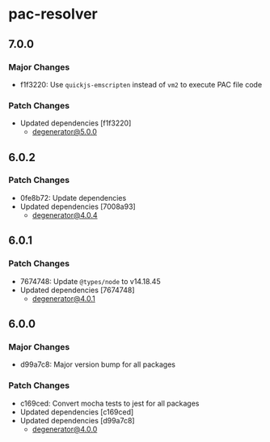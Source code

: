 # pac-resolver

## 7.0.0

### Major Changes

- f1f3220: Use `quickjs-emscripten` instead of `vm2` to execute PAC file code

### Patch Changes

- Updated dependencies [f1f3220]
  - degenerator@5.0.0

## 6.0.2

### Patch Changes

- 0fe8b72: Update dependencies
- Updated dependencies [7008a93]
  - degenerator@4.0.4

## 6.0.1

### Patch Changes

- 7674748: Update `@types/node` to v14.18.45
- Updated dependencies [7674748]
  - degenerator@4.0.1

## 6.0.0

### Major Changes

- d99a7c8: Major version bump for all packages

### Patch Changes

- c169ced: Convert mocha tests to jest for all packages
- Updated dependencies [c169ced]
- Updated dependencies [d99a7c8]
  - degenerator@4.0.0
